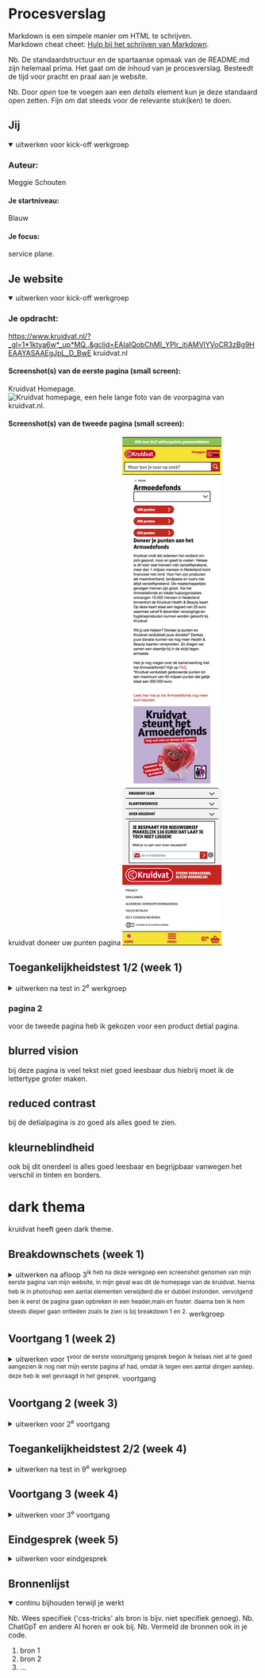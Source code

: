 # Procesverslag
Markdown is een simpele manier om HTML te schrijven.  
Markdown cheat cheet: [Hulp bij het schrijven van Markdown](https://github.com/adam-p/markdown-here/wiki/Markdown-Cheatsheet).

Nb. De standaardstructuur en de spartaanse opmaak van de README.md zijn helemaal prima. Het gaat om de inhoud van je procesverslag. Besteedt de tijd voor pracht en praal aan je website.

Nb. Door *open* toe te voegen aan een *details* element kun je deze standaard open zetten. Fijn om dat steeds voor de relevante stuk(ken) te doen.





## Jij

<details open>
  <summary>uitwerken voor kick-off werkgroep</summary>

  ### Auteur:
  Meggie Schouten

  #### Je startniveau:
  Blauw

  #### Je focus:
  service plane.
 
</details>





## Je website

<details open>
  <summary>uitwerken voor kick-off werkgroep</summary>

  ### Je opdracht:
  https://www.kruidvat.nl/?_gl=1*1ktya6w*_up*MQ..&gclid=EAIaIQobChMI_YPIr_itiAMVlYVoCR3zBg9HEAAYASAAEgJpL_D_BwE
  kruidvat.nl
  

  #### Screenshot(s) van de eerste pagina (small screen): 
  Kruidvat Homepage.  
  <img src="readme-images/IMG_7913.JPGx" alt="Kruidvat homepage, een hele lange foto van de voorpagina van kruidvat.nl.">

  #### Screenshot(s) van de tweede pagina (small screen):
  kruidvat doneer uw punten pagina 
  <img src="readme-images/IMG_7915.JPG" alt="een hele lange foto van de doneer uw punten pagina van kruidvat.nl.">
 
</details>



## Toegankelijkheidstest 1/2 (week 1)

<details>
  <summary>uitwerken na test in 2<sup>e</sup> werkgroep</summary>

  ### Bevindingen
  Lijst met je bevindingen die in de test naar voren kwamen:

### Toegankelijkheid
Er zijn veel verschillende aspecten waar je rekening mee moet houden voor website. 
er bestaat een checklist de WCAG checklist waarop de geaccpeteerde standaard toeghankelijk staatvermeld voor een website. 
Het betekent niet dat als de website hieraan voldoet hij ook meteen goed toeghankelijk is.
### contrast ratio
Contrast ik ook een onderdeel van toeghankelijkheid, hierdoor staat er op de WCAG checklist ook hierover een minimum standaard voor kleurcontrast dit is:
 - 4.5:1 voor normale tekst
- 3:1 voor grote tekst (headings) 
# tools voor contrast meten : de contrast-ratiochecker van Lea Verou, contrast analyzer tool van TPGi i
Ook kleurenblindheid moet rekening mee gehouden worden zoals het verschil niet kunnen zien tussen groen en rood.
via het inspecteren van de website van kruidvat heb ik gezien dat ze een dark modus hebben.
Ook heb ik ontdekt dat je via inspecteren kan bekijken hoe de website eruit ziet voor mensen met blurred vision, kleurenblindheid (ook  rood en blauw) hieruit heb ik opgemerkt dat kruidvat het eigenlijk erg goed heeft gedaan op dit vlak van toeghankelijkheid.

#### toeghankelijkheid test kruidvat

## blurred vision
 tijden de optie voor blurred vision zie je de normale tekst in de reclame blokjes niet erg goed dus dit zou kunnen worden verbeterd met een grotere lettertype.
ook is de tekst van de zoekbalk en geneesmiddel advies niet erg goed leesbaar dus hiervoor had ik bedacht om er iconen bij te zetten zoals een vergrootglas voor zoeken voor herkenbaarheid, en bij de medicatie een pil icon.
Tot slot van de home pagina is de informatie onderin het scherm totaal niet leesbaar dus dit zou in een groter lettertype moetne.
## reduced contrast
hierbij was alles wel oke te zien maar erg fel door het veel gebruik van wit dus ik zou wel de border om de verschillende boxes wat dikker maker zodat het beter te zien is dat het een box is.
## kleurneblindheid
ook bij dit onerdeel is alles goed leesbaar en begrijpbaar vanwegen het verschil in tinten en borders.

# dark thema
kruidvat heeft geen dark theme.
</details>

### pagina 2
voor de tweede pagina heb ik gekozen voor een product detial pagina.
## blurred vision
bij deze pagina is veel tekst niet goed leesbaar dus hiebrij moet ik de lettertype groter maken.

## reduced contrast
bij de detialpagina is zo goed als alles goed te zien.

## kleurneblindheid
ook bij dit onerdeel is alles goed leesbaar en begrijpbaar vanwegen het verschil in tinten en borders.

# dark thema
kruidvat heeft geen dark theme.

## Breakdownschets (week 1)

<details>
  <summary>uitwerken na afloop 3<sup>ik heb na deze werkgoep een screenshot genomen van mijn eerste pagina van mijn website, in mijn geval was dit de homepage van de kruidvat. hierna heb ik in photoshop een aantal elementen verwijderd die er dubbel instonden. vervolgend ben ik eerst de pagina gaan opbreken in een header,main en footer. daarna ben ik hem steeds dieper gaan ontleden zoals te zien is bij breakdown 1 en 2.</sup> werkgroep</summary>

  ### de hele pagina: 
  <img src="readme-images/screenshot2.jpeg" alt="screenshot van de gehele home pagina">

  ### dynamisch deel (bijv menu): 
  <img src="readme-images/IMG_0014.PNG"  alt="breakdown van de home page: img/h1,h2 etc/nav">

  ### wellicht nog een dynamisch deel (bijv filter): 
  <img src="readme-images/IMG_0016.PNG" alt="breakdown van de homepage in meer detail: sections,ul,li,p,href etc  ">

</details>





## Voortgang 1 (week 2)

<details>
  <summary>uitwerken voor 1<sup>voor de eerste vooruitgang gesprek begon ik helaas niet al te goed aangezien ik nog niet mijn eerste pagina af had, omdat ik tegen een aantal dingen aanliep. deze heb ik wel gevraagd in het gesprek.</sup> voortgang</summary>

  ### Stand van zaken
  hier dit ging goed & dit was lastig (neem ook screenshots op van delen van je website en code)


  ### Agenda voor meeting
  samen met je groepje opstellen

  | student 1      | student 2          | student 3    | student 4        |
  | ---            | ---                | ---          | ---              |
  | dit bespreken  | en dit             | en ik dit    | en dan ik dat    |
  | en dat ook nog | dit als er tijd is | nog een punt | dit wil ik zeker |
  | ...            | ...                | ...          | ...              |


  ### Verslag van meeting
  hier na afloop snel de uitkomsten van de meeting vastleggen

  - punt 1
  - punt 2
  - nog een punt
  - ...

</details>





## Voortgang 2 (week 3)

<details>
  <summary>uitwerken voor 2<sup>e</sup> voortgang</summary>

  ### Stand van zaken
  hier dit ging goed & dit was lastig (neem ook screenshots op van delen van je website en code)


  ### Agenda voor meeting
  samen met je groepje opstellen

  | student 1      | student 2          | student 3    | student 4        |
  | ---            | ---                | ---          | ---              |
  | dit bespreken  | en dit             | en ik dit    | en dan ik dat    |
  | en dat ook nog | dit als er tijd is | nog een punt | dit wil ik zeker |
  | ...            | ...                | ...          | ...              |


  ### Verslag van meeting
  hier na afloop snel de uitkomsten van de meeting vastleggen

  - punt 1
  - punt 2
  - nog een punt
- ...

</details>





## Toegankelijkheidstest 2/2 (week 4)

<details>
  <summary>uitwerken na test in 9<sup>e</sup> werkgroep</summary>

  ### Bevindingen
  Lijst met je bevindingen die in de test naar voren kwamen (geef ook aan wat er verbeterd is):

</details>





## Voortgang 3 (week 4)

<details>
  <summary>uitwerken voor 3<sup>e</sup> voortgang</summary>

  ### Stand van zaken
  hier dit ging goed & dit was lastig (neem ook screenshots op van delen van je website en code)


  ### Agenda voor meeting
  samen met je groepje opstellen

  | student 1      | student 2          | student 3    | student 4        |
  | ---            | ---                | ---          | ---              |
  | dit bespreken  | en dit             | en ik dit    | en dan ik dat    |
  | en dat ook nog | dit als er tijd is | nog een punt | dit wil ik zeker |
  | ...            | ...                | ...          | ...              |


  ### Verslag van meeting
  hier na afloop snel de uitkomsten van de meeting vastleggen

  - punt 1
  - punt 2
  - nog een punt
  - ...

</details>





## Eindgesprek (week 5)

<details>
  <summary>uitwerken voor eindgesprek</summary>

  ### Je uitkomst - karakteristiek screenshots:
  <img src="readme-images/dummy-plaatje.jpg" width="375px" alt="uitomst opdracht 1">


  ### Dit ging goed/Heb ik geleerd: 
  Korte omschrijving met plaatjes

  <img src="readme-images/dummy-plaatje.jpg" width="375px" alt="top">


  ### Dit was lastig/Is niet gelukt:
  Korte omschrijving met plaatjes

  <img src="readme-images/dummy-plaatje.jpg" width="375px" alt="bummer">
</details>





## Bronnenlijst

<details open>
  <summary>continu bijhouden terwijl je werkt</summary>

  Nb. Wees specifiek ('css-tricks' als bron is bijv. niet specifiek genoeg). 
  Nb. ChatGpT en andere AI horen er ook bij.
  Nb. Vermeld de bronnen ook in je code.

  1. bron 1
  2. bron 2
  3. ...

</details>